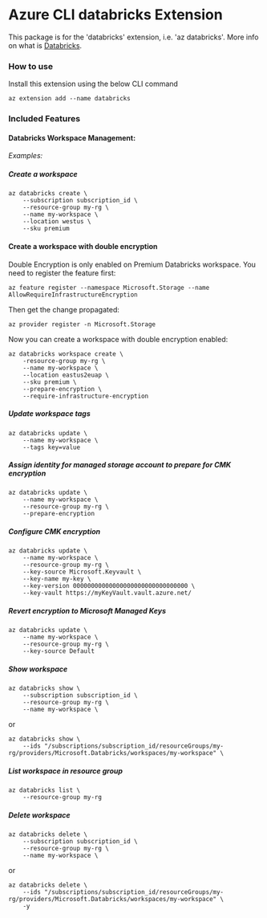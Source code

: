 # Azure CLI databricks Extension #
This package is for the 'databricks' extension, i.e. 'az databricks'. More info on what is [Databricks](https://learn.microsoft.com/en-us/azure/azure-databricks/what-is-azure-databricks).

### How to use ###
Install this extension using the below CLI command
```
az extension add --name databricks
```

### Included Features
#### Databricks Workspace Management:
*Examples:*

##### Create a workspace
```
az databricks create \
    --subscription subscription_id \
    --resource-group my-rg \
    --name my-workspace \
    --location westus \
    --sku premium
```

#### Create a workspace with double encryption
Double Encryption is only enabled on Premium Databricks workspace.
You need to register the feature first:  
```
az feature register --namespace Microsoft.Storage --name AllowRequireInfrastructureEncryption
```  
Then get the change propagated:  
```
az provider register -n Microsoft.Storage
```  
Now you can create a workspace with double encryption enabled:
```
az databricks workspace create \
    -resource-group my-rg \
    --name my-workspace \
    --location eastus2euap \
    --sku premium \
    --prepare-encryption \
    --require-infrastructure-encryption
```

##### Update workspace tags
```
az databricks update \
    --name my-workspace \
    --tags key=value
```

##### Assign identity for managed storage account to prepare for CMK encryption
```
az databricks update \
    --name my-workspace \
    --resource-group my-rg \
    --prepare-encryption
```

##### Configure CMK encryption
```
az databricks update \
    --name my-workspace \
    --resource-group my-rg \
    --key-source Microsoft.Keyvault \
    --key-name my-key \
    --key-version 00000000000000000000000000000000 \
    --key-vault https://myKeyVault.vault.azure.net/
```

##### Revert encryption to Microsoft Managed Keys
```
az databricks update \
    --name my-workspace \
    --resource-group my-rg \
    --key-source Default
```

##### Show workspace
```
az databricks show \
    --subscription subscription_id \
    --resource-group my-rg \
    --name my-workspace \
```
or
```
az databricks show \
    --ids "/subscriptions/subscription_id/resourceGroups/my-rg/providers/Microsoft.Databricks/workspaces/my-workspace" \
```

##### List workspace in resource group
```
az databricks list \
    --resource-group my-rg
```

##### Delete workspace
```
az databricks delete \
    --subscription subscription_id \
    --resource-group my-rg \
    --name my-workspace \
```
or
```
az databricks delete \
    --ids "/subscriptions/subscription_id/resourceGroups/my-rg/providers/Microsoft.Databricks/workspaces/my-workspace" \
    -y
```
